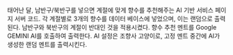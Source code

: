 태어난 달, 남반구/북반구를 넣으면 계절에 맞게 향수를 추천해주는 AI 기반 서비스 페이지 서버 코드. 
각 계절별로 3개의 향수를 데이터 베이스에 넣었으며, 이는 랜덤으로 출력된다. 남반구와 북반구의 계절이 반대인 것을 적용시켰다. 향수 추천 멘트를 Google GEMINI AI를 호출하여 출력한다. AI 설정은 조향사 고양이로, 고정 멘트 중간에 AI가 생성한 랜덤 멘트를 출력시킨다.
